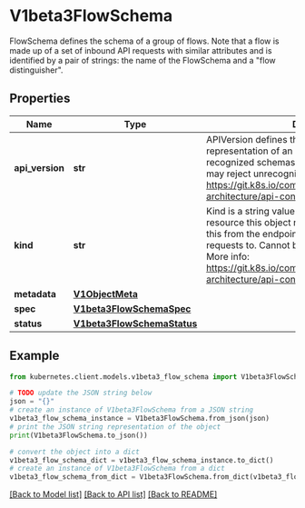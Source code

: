 # V1beta3FlowSchema

FlowSchema defines the schema of a group of flows. Note that a flow is made up of a set of inbound API requests with similar attributes and is identified by a pair of strings: the name of the FlowSchema and a \"flow distinguisher\".

## Properties

Name | Type | Description | Notes
------------ | ------------- | ------------- | -------------
**api_version** | **str** | APIVersion defines the versioned schema of this representation of an object. Servers should convert recognized schemas to the latest internal value, and may reject unrecognized values. More info: https://git.k8s.io/community/contributors/devel/sig-architecture/api-conventions.md#resources | [optional] 
**kind** | **str** | Kind is a string value representing the REST resource this object represents. Servers may infer this from the endpoint the kubernetes.client submits requests to. Cannot be updated. In CamelCase. More info: https://git.k8s.io/community/contributors/devel/sig-architecture/api-conventions.md#types-kinds | [optional] 
**metadata** | [**V1ObjectMeta**](V1ObjectMeta.md) |  | [optional] 
**spec** | [**V1beta3FlowSchemaSpec**](V1beta3FlowSchemaSpec.md) |  | [optional] 
**status** | [**V1beta3FlowSchemaStatus**](V1beta3FlowSchemaStatus.md) |  | [optional] 

## Example

```python
from kubernetes.client.models.v1beta3_flow_schema import V1beta3FlowSchema

# TODO update the JSON string below
json = "{}"
# create an instance of V1beta3FlowSchema from a JSON string
v1beta3_flow_schema_instance = V1beta3FlowSchema.from_json(json)
# print the JSON string representation of the object
print(V1beta3FlowSchema.to_json())

# convert the object into a dict
v1beta3_flow_schema_dict = v1beta3_flow_schema_instance.to_dict()
# create an instance of V1beta3FlowSchema from a dict
v1beta3_flow_schema_from_dict = V1beta3FlowSchema.from_dict(v1beta3_flow_schema_dict)
```
[[Back to Model list]](../README.md#documentation-for-models) [[Back to API list]](../README.md#documentation-for-api-endpoints) [[Back to README]](../README.md)


